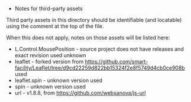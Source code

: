 * Notes for third-party assets

Third party assets in this directory should be identifiable (and locatable) using the comment at the top of the file.

When this does not apply, notes on those assets will be listed here:

- L.Control.MousePosition - source project does not have releases and exact revision used unknown
- leaflet - forked version from https://github.com/smart-facility/Leaflet/tree/d9cd22259d822bb15324f2e8f5749d4cb0ce908b used
- leaflet.spin - unknown version used
- spin - unknown version used
- url - v1.8.8, from https://github.com/websanova/js-url
